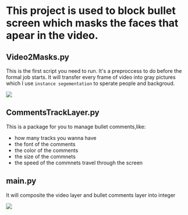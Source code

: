 # This project is used to block bullet screen which masks the faces that apear in the video.
## Video2Masks.py
This is the first script you need to run. It's a preproccess to do before the formal job starts. It will transfer every frame of video into gray pictures which I use ``instance segementation`` to sperate people and backgroud.

![](Markdown_imgs%5C2022-05-08-17-28-34.png)

## CommentsTrackLayer.py
This is a package for you to manage bullet comments,like:
- how many tracks you wanna have
- the font of the comments
- the color of the comments
- the size of the commnets
- the speed of the commnets travel through the screen
  
  
## main.py
It will composite the video layer and bullet comments layer into integer

![](Markdown_imgs%5C2022-05-08-17-33-47.png)